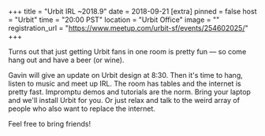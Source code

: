 
+++
title = "Urbit IRL ~2018.9"
date = 2018-09-21
[extra]
pinned = false
host = "Urbit"
time = "20:00 PST"
location = "Urbit Office"
image = ""
registration_url = "https://www.meetup.com/urbit-sf/events/254602025/"
+++

Turns out that just getting Urbit fans in one room is pretty fun — so come hang out and have a beer (or wine).

Gavin will give an update on Urbit design at 8:30. Then it's time to hang, listen to music and meet up IRL. The room has tables and the internet is pretty fast. Impromptu demos and tutorials are the norm. Bring your laptop and we'll install Urbit for you. Or just relax and talk to the weird array of people who also want to replace the internet.

Feel free to bring friends! 
